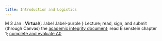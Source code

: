 ```yaml
---
title: Introduction and Logistics
---
```


M 3 Jan
: **Virtual**{: .label .label-purple } Lecture; read, sign, and submit (through Canvas) the
  [academic integrity document](assets/docs/academic-integrity.pdf);
  read Eisenstein chapter 1; [complete and evaluate A0](assets/docs/A0.pdf)

